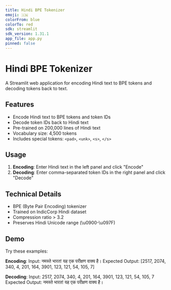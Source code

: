 ```yaml
---
title: Hindi BPE Tokenizer
emoji: 🇮🇳
colorFrom: blue
colorTo: red
sdk: streamlit
sdk_version: 1.31.1
app_file: app.py
pinned: false
---
```


# Hindi BPE Tokenizer

A Streamlit web application for encoding Hindi text to BPE tokens and decoding tokens back to text.

## Features

- Encode Hindi text to BPE tokens and token IDs
- Decode token IDs back to Hindi text
- Pre-trained on 200,000 lines of Hindi text
- Vocabulary size: 4,500 tokens
- Includes special tokens: `<pad>`, `<unk>`, `<s>`, `</s>`

## Usage

1. **Encoding**: Enter Hindi text in the left panel and click "Encode"
2. **Decoding**: Enter comma-separated token IDs in the right panel and click "Decode"

## Technical Details

- BPE (Byte Pair Encoding) tokenizer
- Trained on IndicCorp Hindi dataset
- Compression ratio > 3.2
- Preserves Hindi Unicode range (\\u0900-\\u097F)

## Demo

Try these examples:

**Encoding**:
Input: नमस्ते भारत! यह एक परीक्षण वाक्य है।
Expected Output: [2517, 2074, 340, 4, 201, 164, 3901, 123, 121, 54, 105, 7]

**Decoding**:
Input: 2517, 2074, 340, 4, 201, 164, 3901, 123, 121, 54, 105, 7
Expected Output: नमस्ते भारत! यह एक परीक्षण वाक्य है।